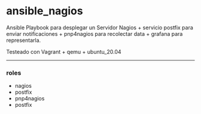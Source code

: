 # ansible_nagios

Ansible Playbook para desplegar un Servidor Nagios + servicio postfix para enviar notificaciones + pnp4nagios para recolectar data + grafana para representarla.

Testeado con Vagrant + qemu + ubuntu_20.04

---
### roles

- nagios
- postfix
- pnp4nagios
- postfix
